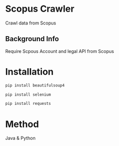 # Scopus Crawler
Crawl data from Scopus
## Background Info
Require Scpous Account and legal API from Scopus


# Installation
```bash
pip install beautifulsoup4
```
```bash
pip install selenium
```
```bash
pip install requests
```

# Method
Java & Python
